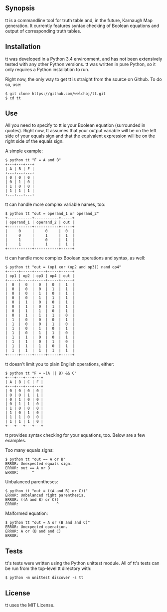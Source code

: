 ## Synopsis

tt is a commandline tool for truth table and, in the future, Karnaugh Map generation.
It currently features syntax checking of Boolean equations and output of corresponding truth tables.

## Installation
tt was developed in a Python 3.4 environment, and has not been extensively tested with any other Python versions.
tt was written in pure Python, so it only requires a Python installation to run.

Right now, the only way to get tt is straight from the source on Github. To do so, use:

    $ git clone https://github.com/welchbj/tt.git
    $ cd tt

## Use
All you need to specify to tt is your Boolean equation (surrounded in quotes).
Right now, tt assumes that your output variable will be on the left side of your equals sign and that
the equivalent expression will be on the right side of the equals sign.

A simple example:

    $ python tt "F = A and B"
    +---+---+---+
    | A | B | F |
    +---+---+---+
    | 0 | 0 | 0 |
    | 0 | 1 | 0 |
    | 1 | 0 | 0 |
    | 1 | 1 | 1 |
    +---+---+---+

tt can handle more complex variable names, too:

    $ python tt "out = operand_1 or operand_2"
    +-----------+-----------+-----+
    | operand_1 | operand_2 | out |
    +-----------+-----------+-----+
    |     0     |     0     |  0  |
    |     0     |     1     |  1  |
    |     1     |     0     |  1  |
    |     1     |     1     |  1  |
    +-----------+-----------+-----+

tt can handle more complex Boolean operations and syntax, as well:

    $ python tt "out = (op1 xor (op2 and op3)) nand op4"
    +-----+-----+-----+-----+-----+
    | op1 | op2 | op3 | op4 | out |
    +-----+-----+-----+-----+-----+
    |  0  |  0  |  0  |  0  |  1  |
    |  0  |  0  |  0  |  1  |  1  |
    |  0  |  0  |  1  |  0  |  1  |
    |  0  |  0  |  1  |  1  |  1  |
    |  0  |  1  |  0  |  0  |  1  |
    |  0  |  1  |  0  |  1  |  1  |
    |  0  |  1  |  1  |  0  |  1  |
    |  0  |  1  |  1  |  1  |  0  |
    |  1  |  0  |  0  |  0  |  1  |
    |  1  |  0  |  0  |  1  |  0  |
    |  1  |  0  |  1  |  0  |  1  |
    |  1  |  0  |  1  |  1  |  0  |
    |  1  |  1  |  0  |  0  |  1  |
    |  1  |  1  |  0  |  1  |  0  |
    |  1  |  1  |  1  |  0  |  1  |
    |  1  |  1  |  1  |  1  |  1  |
    +-----+-----+-----+-----+-----+

tt doesn't limit you to plain English operations, either:

    $ python tt "F = ~(A || B) && C"
    +---+---+---+---+
    | A | B | C | F |
    +---+---+---+---+
    | 0 | 0 | 0 | 0 |
    | 0 | 0 | 1 | 1 |
    | 0 | 1 | 0 | 0 |
    | 0 | 1 | 1 | 0 |
    | 1 | 0 | 0 | 0 |
    | 1 | 0 | 1 | 0 |
    | 1 | 1 | 0 | 0 |
    | 1 | 1 | 1 | 0 |
    +---+---+---+---+

tt provides syntax checking for your equations, too. Below are a few examples.

Too many equals signs:

    $ python tt "out == A or B"
    ERROR: Unexpected equals sign.
    ERROR: out == A or B
    ERROR:      ^

Unbalanced parentheses:

    $ python tt "out = ((A and B) or C))"
    ERROR: Unbalanced right parenthesis.
    ERROR: ((A and B) or C))
    ERROR:                 ^

Malformed equation:

    $ python tt "out = A or (B and and C)"
    ERROR: Unexpected operation.
    ERROR: A or (B and and C)
    ERROR:             ^


## Tests
tt's tests were written using the Python unittest module. All of tt's tests can be run from
the top-level tt directory with:

    $ python -m unittest discover -s tt



## License

tt uses the MIT License.